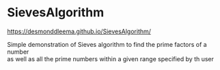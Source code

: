 # SievesAlgorithm
https://desmonddleema.github.io/SievesAlgorithm/

Simple demonstration of Sieves algorithm to find the prime factors of a number <br />
as well as all the prime numbers within a given range specified by th user


